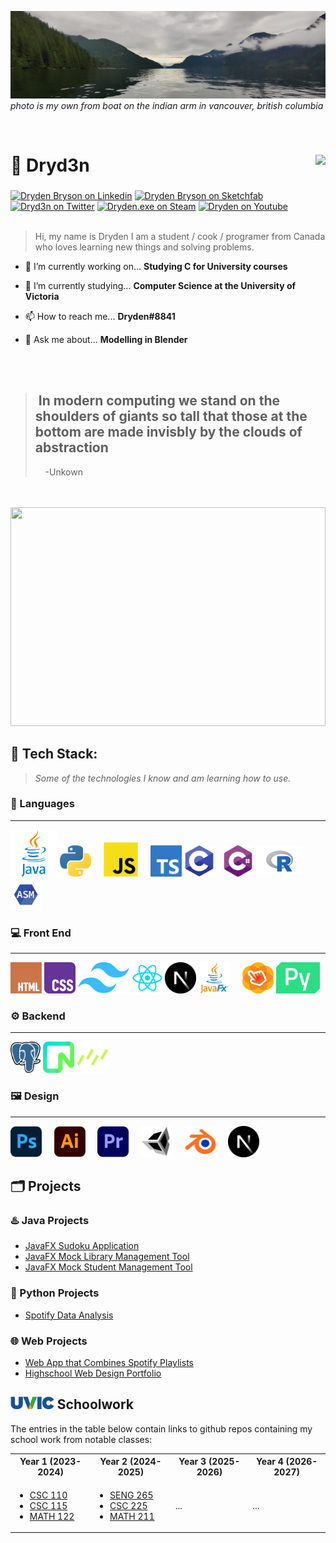   <!---  HEADER IMAGE START --->

<img src="https://github.com/Dryd33n/Dryd33n/blob/main/banner.jpg?raw=true"></img>
*photo is my own from boat on the indian arm in vancouver, british columbia*

  <!---  HEADER IMAGE END --->
  
  
</br>


  <!--- TITLE AND SPOTIFY START --->

<div>
  <h1 align="left">🍁 Dryd3n  <a href="https://open.spotify.com/user/drydenbryson"> <img align="right" src="https://spotify-recently-played-readme.vercel.app/api?user=drydenbryson&count=1"></img></a>
  </h1> 
</div>

<!--- TITLE AND SPOTIFY END --->
 
 
###


<!--- SOCIAL MEDIA BUTTONS START --->

<div align="left">
  <a href="https://www.linkedin.com/in/dryden-b-33032316a/" target="_blank"> <img src="https://raw.githubusercontent.com/maurodesouza/profile-readme-generator/master/src/assets/icons/social/linkedin/default.svg" width="26" height="20" alt="Dryden Bryson on Linkedin"  /></a>
   <a href="https://sketchfab.com/dryd3n" target="_blank" > <img src="https://static.sketchfab.com/img/press/logos/sketchfab-logo.png" width="20" height="20" alt="Dryden Bryson on Sketchfab"  /></a>
  <a href="https://twitter.com/Dryd3nB" target="_blank"> <img src="https://raw.githubusercontent.com/maurodesouza/profile-readme-generator/master/src/assets/icons/social/twitter/default.svg" width="26" height="20" alt="Dryd3n on Twitter"  /></a>
  <a href="https://steamcommunity.com/id/dryd3nb/" target="_blank"> <img src="https://upload.wikimedia.org/wikipedia/commons/thumb/8/83/Steam_icon_logo.svg/512px-Steam_icon_logo.svg.png?20220611141426" width="20" height="20" alt="Dryden.exe on Steam"  /></a>
  <a href="https://www.youtube.com/channel/UCs9hopZ06td1SaypLeuZ1LA" target="_blank"> <img src="https://raw.githubusercontent.com/maurodesouza/profile-readme-generator/master/src/assets/icons/social/youtube/default.svg" width="26" height="20" alt="Dryden on Youtube"  /></a>

</div>

<!--- SOCIAL MEDIA BUTTONS START --->


</br>

<!--- BIO SECTION START --->
> Hi, my name is Dryden I am a student / cook / programer from Canada who loves learning new things and solving problems.

- 🔭 I’m currently working on... **Studying C for University courses**

- 🌱 I’m currently studying... **Computer Science at the University of Victoria**

- 📫 How to reach me... **Dryden#8841**

- 💬 Ask me about... **Modelling in Blender**
<!--- BIO SECTION END --->

</br>
</br>

<!--- QUOTE SECTION START --->

  > ## ‎ ‎ ‎ ‎ ‎ ‎ ‎ ‎ ‎ In modern computing we stand on the shoulders of giants so tall that those at the bottom are made invisbly by the clouds of abstraction
  > ‎ ‎ ‎ ‎ -Unkown

<!--- QUOTE SECTION END --->

</br>
</br>

<!--- TOP LANGS SECTION START --->

<img src="https://github-readme-stats-git-masterrstaa-rickstaa.vercel.app/api/top-langs/?username=Dryd33n&hide=css&theme=blue-green" width=100% height=350px>

<!--- TOP LANGS SECTION END --->

</br>

<!--- TECH STACK START --->

## 💽 Tech Stack:

> *Some of the technologies I know and am learning how to use.*

### 📜 Languages
---
<!--- JAVA --->
<picture>
  <source media="(prefers-color-scheme: dark)" srcset="https://github.com/Dryd33n/Dryd33n/blob/main/logos/java-light-dark.png">
  <source media="(prefers-color-scheme: light)" srcset="https://github.com/Dryd33n/Dryd33n/blob/main/logos/java-light-dark.png">
  <img alt="Java logo" src="https://github.com/Dryd33n/Dryd33n/blob/main/logos/java-light-dark.png" height="75">
</picture>

<!--- PYTHON --->
<picture>
  <source media="(prefers-color-scheme: dark)" srcset="https://github.com/Dryd33n/Dryd33n/blob/main/logos/python-light-dark.png">
  <source media="(prefers-color-scheme: light)" srcset="https://github.com/Dryd33n/Dryd33n/blob/main/logos/python-light-dark.png">
  <img alt="Python logo" src="https://github.com/Dryd33n/Dryd33n/blob/main/logos/python-light-dark.png" height="50">    
</picture>

<!--- JAVASCRIPT --->
<picture>
  <source media="(prefers-color-scheme: dark)" srcset="https://github.com/Dryd33n/Dryd33n/blob/main/logos/js-dark.png">
  <source media="(prefers-color-scheme: light)" srcset="https://github.com/Dryd33n/Dryd33n/blob/main/logos/js-light.png">
  <img alt="Javascript logo" src="https://github.com/Dryd33n/Dryd33n/blob/main/logos/js-light.png" height="55">    
</picture>

<!--- TYPESCRIPT --->
<picture>
  <source media="(prefers-color-scheme: dark)" srcset="https://github.com/Dryd33n/Dryd33n/blob/main/logos/typescript.png">
  <source media="(prefers-color-scheme: light)" srcset="https://github.com/Dryd33n/Dryd33n/blob/main/logos/typescript.png">
  <img alt="Postgres SQL logo" src="https://github.com/Dryd33n/Dryd33n/blob/main/logos/typescript.png" height="50">
</picture>

<!--- C --->
<picture>
  <source media="(prefers-color-scheme: dark)" srcset="https://github.com/Dryd33n/Dryd33n/blob/main/logos/c-dark.png">
  <source media="(prefers-color-scheme: light)" srcset="https://github.com/Dryd33n/Dryd33n/blob/main/logos/c-light.png">
  <img alt="C logo" src="https://github.com/Dryd33n/Dryd33n/blob/main/logos/c-dark.png" height="50">  
</picture>

<!--- C# --->
<picture>
  <source media="(prefers-color-scheme: dark)" srcset="https://github.com/Dryd33n/Dryd33n/blob/main/logos/cs-dark.png">
  <source media="(prefers-color-scheme: light)" srcset="https://github.com/Dryd33n/Dryd33n/blob/main/logos/cs-light.png">
  <img alt="C# logo" src="https://github.com/Dryd33n/Dryd33n/blob/main/logos/cs-dark.png" height="50">
</picture>

<!--- R --->
<picture>
  <source media="(prefers-color-scheme: dark)" srcset="https://github.com/Dryd33n/Dryd33n/blob/main/logos/r.png">
  <source media="(prefers-color-scheme: light)" srcset="https://github.com/Dryd33n/Dryd33n/blob/main/logos/r.png">
  <img alt="R logo" src="https://github.com/Dryd33n/Dryd33n/blob/main/logos/r.png" height="50">
</picture>

<!--- ASSEMBLY --->
<picture>
  <source media="(prefers-color-scheme: dark)" srcset="https://github.com/Dryd33n/Dryd33n/blob/main/logos/assembly.png">
  <source media="(prefers-color-scheme: light)" srcset="https://github.com/Dryd33n/Dryd33n/blob/main/logos/assembly.png">
  <img alt="Assembly Logo" src="https://github.com/Dryd33n/Dryd33n/blob/main/logos/assembly.png" height="50">
</picture>

### 💻 Front End

---

<!--- HTML --->
<picture>
  <source media="(prefers-color-scheme: dark)" srcset="https://github.com/Dryd33n/Dryd33n/blob/main/logos/html.png">
  <source media="(prefers-color-scheme: light)" srcset="https://github.com/Dryd33n/Dryd33n/blob/main/logos/html.png">
  <img alt="HTML logo" src="https://github.com/Dryd33n/Dryd33n/blob/main/logos/html.png" height="50">
</picture>

<!--- CSS --->
<picture>
  <source media="(prefers-color-scheme: dark)" srcset="https://github.com/Dryd33n/Dryd33n/blob/main/logos/css-dark.png">
  <source media="(prefers-color-scheme: light)" srcset="https://github.com/Dryd33n/Dryd33n/blob/main/logos/css-light.png">
  <img alt="CSS logo" src="https://github.com/Dryd33n/Dryd33n/blob/main/logos/css-dark.png" height="50">
</picture>

<!---TAILWIND CSS --->
<picture>
  <source media="(prefers-color-scheme: dark)" srcset="https://github.com/Dryd33n/Dryd33n/blob/main/logos/tailwind.png">
  <source media="(prefers-color-scheme: light)" srcset="https://github.com/Dryd33n/Dryd33n/blob/main/logos/tailwind.png">
  <img alt="CSS logo" src="https://github.com/Dryd33n/Dryd33n/blob/main/logos/tailwind.png" height="50">
</picture>

<!--- REACT --->
<picture>
  <source media="(prefers-color-scheme: dark)" srcset="https://github.com/Dryd33n/Dryd33n/blob/main/logos/react.png">
  <source media="(prefers-color-scheme: light)" srcset="https://github.com/Dryd33n/Dryd33n/blob/main/logos/react.png">
  <img alt="React logo" src="https://github.com/Dryd33n/Dryd33n/blob/main/logos/react.png" height="50">
</picture>

<!--- NEXT --->
<picture>
  <source media="(prefers-color-scheme: dark)" srcset="https://github.com/Dryd33n/Dryd33n/blob/main/logos/next.png">
  <source media="(prefers-color-scheme: light)" srcset="https://github.com/Dryd33n/Dryd33n/blob/main/logos/next.png">
  <img alt="Next logo" src="https://github.com/Dryd33n/Dryd33n/blob/main/logos/next.png" height="50">
</picture>

<!--- JAVAFX --->
<picture>
  <source media="(prefers-color-scheme: dark)" srcset="https://github.com/Dryd33n/Dryd33n/blob/main/logos/javafx-light-dark.png">
  <source media="(prefers-color-scheme: light)" srcset="https://github.com/Dryd33n/Dryd33n/blob/main/logos/javafx-light-dark.png">
  <img alt="JavaFX logo" src="https://github.com/Dryd33n/Dryd33n/blob/main/logos/javafx-light-dark.png" height="50">    
</picture>

<!--- Scene Builder --->
<picture>
  <source media="(prefers-color-scheme: dark)" srcset="https://github.com/Dryd33n/Dryd33n/blob/main/logos/scene-builder-light-dark.png">
  <source media="(prefers-color-scheme: light)" srcset="https://github.com/Dryd33n/Dryd33n/blob/main/logos/scene-builder-light-dark.png">
  <img alt="Scene Builder logo" src="https://github.com/Dryd33n/Dryd33n/blob/main/logos/scene-builder-light-dark.png" height="50">
</picture>

<!--- PYQT --->
<picture>
  <source media="(prefers-color-scheme: dark)" srcset="https://github.com/Dryd33n/Dryd33n/blob/main/logos/pyqt-light-dark.png">
  <source media="(prefers-color-scheme: light)" srcset="https://github.com/Dryd33n/Dryd33n/blob/main/logos/pyqt-light-dark.png">
  <img alt="PYQT logo" src="https://github.com/Dryd33n/Dryd33n/blob/main/logos/pyqt-light-dark.png" height="50">
</picture>

### ⚙️ Backend

---

<!--- POSTGRESQL --->
<picture>
  <source media="(prefers-color-scheme: dark)" srcset="https://github.com/Dryd33n/Dryd33n/blob/main/logos/postgres.png">
  <source media="(prefers-color-scheme: light)" srcset="https://github.com/Dryd33n/Dryd33n/blob/main/logos/postgres.png">
  <img alt="Postgres SQL logo" src="https://github.com/Dryd33n/Dryd33n/blob/main/logos/postgres.png" height="50">
</picture>

<!--- NEON DB --->
<picture>
  <source media="(prefers-color-scheme: dark)" srcset="https://github.com/Dryd33n/Dryd33n/blob/main/logos/neon.png">
  <source media="(prefers-color-scheme: light)" srcset="https://github.com/Dryd33n/Dryd33n/blob/main/logos/neon.png">
  <img alt="Drizzle ORM logo" src="https://github.com/Dryd33n/Dryd33n/blob/main/logos/neon.png" height="50">
</picture>

<!--- DRIZZLE ORM --->
<picture>
  <source media="(prefers-color-scheme: dark)" srcset="https://github.com/Dryd33n/Dryd33n/blob/main/logos/drizzle.png">
  <source media="(prefers-color-scheme: light)" srcset="https://github.com/Dryd33n/Dryd33n/blob/main/logos/drizzle.png">
  <img alt="Drizzle ORM logo" src="https://github.com/Dryd33n/Dryd33n/blob/main/logos/drizzle.png" height="50">
</picture>

### 🖼 Design

---

<!--- Photoshop --->
<picture>
  <source media="(prefers-color-scheme: dark)" srcset="https://github.com/Dryd33n/Dryd33n/blob/main/logos/photoshop-light-dark.png">
  <source media="(prefers-color-scheme: light)" srcset="https://github.com/Dryd33n/Dryd33n/blob/main/logos/photoshop-light-dark.png">
  <img alt="Photoshop logo" src="https://github.com/Dryd33n/Dryd33n/blob/main/logos/photoshop-light-dark.png" height="50">    
</picture>

<!--- Illustrator --->
<picture>
  <source media="(prefers-color-scheme: dark)" srcset="https://github.com/Dryd33n/Dryd33n/blob/main/logos/illustrator-light-dark.png">
  <source media="(prefers-color-scheme: light)" srcset="https://github.com/Dryd33n/Dryd33n/blob/main/logos/illustrator-light-dark.png">
  <img alt="Adobe Illustrator logo" src="https://github.com/Dryd33n/Dryd33n/blob/main/logos/illustrator-light-dark.png" height="50">    
</picture>

<!--- Premiere --->
<picture>
  <source media="(prefers-color-scheme: dark)" srcset="https://github.com/Dryd33n/Dryd33n/blob/main/logos/premiere-light-dark.png">
  <source media="(prefers-color-scheme: light)" srcset="https://github.com/Dryd33n/Dryd33n/blob/main/logos/premiere-light-dark.png">
  <img alt="Premiere Pro logo" src="https://github.com/Dryd33n/Dryd33n/blob/main/logos/premiere-light-dark.png" height="50">    
</picture>

<!--- Unity --->
<picture>
  <source media="(prefers-color-scheme: dark)" srcset="https://github.com/Dryd33n/Dryd33n/blob/main/logos/unity-dark.png">
  <source media="(prefers-color-scheme: light)" srcset="https://github.com/Dryd33n/Dryd33n/blob/main/logos/unity-light.png">
  <img alt="Unity logo" src="https://github.com/Dryd33n/Dryd33n/blob/main/logos/unity-dark.png" height="50">    
</picture>

<!--- Blender --->
<picture>
  <source media="(prefers-color-scheme: dark)" srcset="https://github.com/Dryd33n/Dryd33n/blob/main/logos/blender-light-dark.png">
  <source media="(prefers-color-scheme: light)" srcset="https://github.com/Dryd33n/Dryd33n/blob/main/logos/blender-light-dark.png">
  <img alt="Blender logo" src="https://github.com/Dryd33n/Dryd33n/blob/main/logos/blender-light-dark.png" height="50">    
</picture>


<!--- LATEX --->
<picture>
  <source media="(prefers-color-scheme: dark)" srcset="https://github.com/Dryd33n/Dryd33n/blob/main/logos/latex-dark.png">
  <source media="(prefers-color-scheme: light)" srcset="https://github.com/Dryd33n/Dryd33n/blob/main/logos/latex-light.png">
  <img alt="LaTex logo" src="https://github.com/Dryd33n/Dryd33n/blob/main/logos/next.png" height="50">
</picture>

<!--- TECH STACK END --->

<!--- PROJECTS START --->

## 🗂 Projects 

### ♨️ Java Projects
* [JavaFX Sudoku Application](https://github.com/Dryd33n/sudoku)
* [JavaFX Mock Library Management Tool](https://github.com/Dryd33n/library-manager-ict-12)
* [JavaFX Mock Student Management Tool](https://github.com/Dryd33n/MyEddBeeSee-AdminPanel)

### 🐍 Python Projects
* [Spotify Data Analysis](https://github.com/Dryd33n/spotifyDataView)

### 🌐 Web Projects
* [Web App that Combines Spotify Playlists](https://github.com/Dryd33n/Spotimasher)
* [Highschool Web Design Portfolio](http://ict11.rf.gd/?i=1)


<!--- PROJECTS END --->

<!--- UVIC SCHOOLWORK START --->

## <img src="https://github.com/Dryd33n/Dryd33n/blob/main/logos/uvic.png" height="20"> Schoolwork 
The entries in the table below contain links to github repos containing my school work from notable classes:

<table style="width:100%;">
  <tr>
    <th>Year 1 (2023-2024)</th>
    <th>Year 2 (2024-2025)</th>
    <th>Year 3 (2025-2026)</th>
    <th>Year 4 (2026-2027)</th>
  </tr>
  <tr>
    <td>
      <ul>
        <li><a href="https://github.com/Dryd33n/uvic-csc-100">CSC 110</a></li>
        <li><a href="https://github.com/Dryd33n/uvic-csc-115">CSC 115</a></li>
        <li><a href="https://github.com/Dryd33n/uvic-math-122">MATH 122</a></li>
      </ul>
    </td>
    <td>
      <ul>
        <li><a href="https://github.com/Dryd33n/uvic-seng-265">SENG 265</a></li>
        <li><a href="https://github.com/Dryd33n/uvic-csc-225">CSC 225</a></li>
        <li><a href="https://github.com/Dryd33n/uvic-math-211">MATH 211</a></li>
      </ul>
    </td>
    <td>...</td>
    <td>...</td>
  </tr>
</table>




<!--- UVIC SCHOOLWORK END --->

